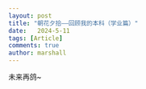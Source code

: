 ```yaml
---
layout: post
title: "朝花夕拾——回顾我的本科（学业篇）"
date:   2024-5-11
tags: [Article]
comments: true
author: marshall
---
```


未来再鸽~